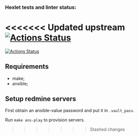 ### Hexlet tests and linter status:
<<<<<<< Updated upstream
[![Actions Status](https://github.com/zhd4nov/devops-for-programmers-project-76/actions/workflows/hexlet-check.yml/badge.svg)](https://github.com/zhd4nov/devops-for-programmers-project-76/actions)
=======
[![Actions Status](https://github.com/zhd4nov/devops-for-programmers-project-76/actions/workflows/hexlet-check.yml/badge.svg)](https://github.com/zhd4nov/devops-for-programmers-project-76/actions)

## Requirements
- make;
- ansible;

## Setup redmine servers
First obtain an ansible-value password and put it in `.vault_pass`.

Run `make ans-play` to provision servers.
>>>>>>> Stashed changes
